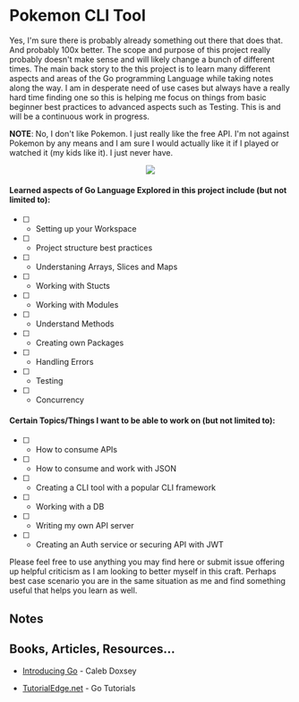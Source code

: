 # Pokemon CLI Tool
Yes, I'm sure there is probably already something out there that does that. And probably 100x better. The scope and purpose of this project really probably doesn't make sense and will likely change a bunch of different times. The main back story to the this project is to learn many different aspects and areas of the Go programming Language while taking notes along the way. I am in desperate need of use cases but always have a really hard time finding one so this is helping me focus on things from basic beginner best practices to advanced aspects such as Testing. This is and will be a continuous work in progress.

**NOTE**: No, I don't like Pokemon. I just really like the free API. I'm not against Pokemon by any means and I am sure I would actually like it if I played or watched it (my kids like it). I just never have.

<p align="center">
  <img  src="https://raw.githubusercontent.com/golang-samples/gopher-vector/master/gopher-front.png">
</p>

#### Learned aspects of Go Language Explored in this project include (but not limited to):

- [ ] - Setting up your Workspace
- [ ] - Project structure best practices
- [ ] - Understaning Arrays, Slices and Maps
- [ ] - Working with Stucts
- [ ] - Working with Modules
- [ ] - Understand Methods
- [ ] - Creating own Packages
- [ ] - Handling Errors
- [ ] - Testing
- [ ] - Concurrency 

#### Certain Topics/Things I want to be able to work on (but not limited to):

- [ ] - How to consume APIs
- [ ] - How to consume and work with JSON
- [ ] - Creating a CLI tool with a popular CLI framework
- [ ] - Working with a DB
- [ ] - Writing my own API server
- [ ] - Creating an Auth service or securing API with JWT

Please feel free to use anything you may find here or submit issue offering up helpful criticism as I am looking to better myself in this craft. Perhaps best case scenario you are in the same situation as me and find something useful that helps you learn as well. 

## Notes

## Books, Articles, Resources...

- [Introducing Go]() - Caleb Doxsey

- [TutorialEdge.net](https://tutorialedge.net/course/golang/) - Go Tutorials